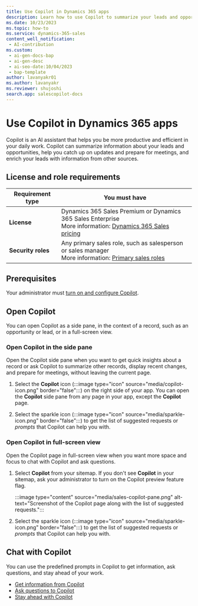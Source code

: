```yaml
---
title: Use Copilot in Dynamics 365 apps
description: Learn how to use Copilot to summarize your leads and opportunities records, catch up on updates, prepare for meetings, and enrich your leads with data from different sources.
ms.date: 10/23/2023
ms.topic: how-to
ms.service: dynamics-365-sales
content_well_notification:
 - AI-contribution
ms.custom:
 - ai-gen-docs-bap
 - ai-gen-desc
 - ai-seo-date:10/04/2023
 - bap-template
author: lavanyakr01
ms.author: lavanyakr
ms.reviewer: shujoshi
search.app: salescopilot-docs
---
```


# Use Copilot in Dynamics 365 apps

Copilot is an AI assistant that helps you be more productive and efficient in your daily work. Copilot can summarize information about your leads and opportunities, help you catch up on updates and prepare for meetings, and enrich your leads with information from other sources.

## License and role requirements

| Requirement type | You must have |  
|-----------------------|---------|
| **License** | Dynamics 365 Sales Premium or Dynamics 365 Sales Enterprise <br>More information: [Dynamics 365 Sales pricing](https://dynamics.microsoft.com/sales/pricing/) |
| **Security roles** | Any primary sales role, such as salesperson or sales manager<br>  More information: [Primary sales roles](security-roles-for-sales.md#primary-sales-roles)|

## Prerequisites

Your administrator must [turn on and configure Copilot](enable-setup-copilot.md).

## Open Copilot

You can open Copilot as a side pane, in the context of a record, such as an opportunity or lead, or in a full-screen view.

### Open Copilot in the side pane

Open the Copilot side pane when you want to get quick insights about a record or ask Copilot to summarize other records, display recent changes, and prepare for meetings, without leaving the current page. 

1. Select the **Copilot** icon (:::image type="icon" source="media/copilot-icon.png" border="false":::) on the right side of your app. You can open the **Copilot** side pane from any page in your app, except the **Copilot** page.

1. Select the sparkle icon (:::image type="icon" source="media/sparkle-icon.png" border="false":::) to get the list of suggested requests or *prompts* that Copilot can help you with.

### Open Copilot in full-screen view

Open the Copilot page in full-screen view when you want more space and focus to chat with Copilot and ask questions.

1. Select **Copilot** from your sitemap.  If you don't see **Copilot** in your sitemap, ask your administrator to turn on the Copilot preview feature flag. 

    :::image type="content" source="media/sales-copilot-pane.png" alt-text="Screenshot of the Copilot page along with the list of suggested requests.":::

2. Select the sparkle icon (:::image type="icon" source="media/sparkle-icon.png" border="false":::) to get the list of suggested requests or *prompts* that Copilot can help you with.

## Chat with Copilot 

You can use the predefined prompts in Copilot to get information, ask questions, and stay ahead of your work.

- [Get information from Copilot](copilot-get-information.md)  
- [Ask questions to Copilot](copilot-ask-questions.md)  
- [Stay ahead with Copilot](copilot-stay-ahead.md) 